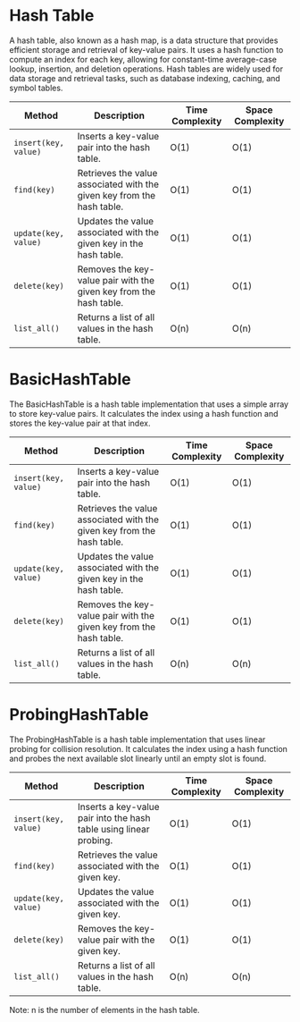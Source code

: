 
# Hash Table

A hash table, also known as a hash map, is a data structure that provides efficient storage and retrieval of key-value pairs. It uses a hash function to compute an index for each key, allowing for constant-time average-case lookup, insertion, and deletion operations. Hash tables are widely used for data storage and retrieval tasks, such as database indexing, caching, and symbol tables.

| Method              | Description                                                          | Time Complexity | Space Complexity |
|---------------------|----------------------------------------------------------------------|-----------------|------------------|
| `insert(key, value)` | Inserts a key-value pair into the hash table.                        | O(1)           | O(1)             |
| `find(key)`         | Retrieves the value associated with the given key from the hash table.| O(1)            | O(1)             |
| `update(key, value)`| Updates the value associated with the given key in the hash table.    | O(1)            | O(1)             |
| `delete(key)`       | Removes the key-value pair with the given key from the hash table.    | O(1)            | O(1)             |
| `list_all()`        | Returns a list of all values in the hash table.                       | O(n)            | O(n)             |

# BasicHashTable

The BasicHashTable is a hash table implementation that uses a simple array to store key-value pairs. It calculates the index using a hash function and stores the key-value pair at that index.

| Method              | Description                                                          | Time Complexity | Space Complexity |
|---------------------|----------------------------------------------------------------------|-----------------|------------------|
| `insert(key, value)` | Inserts a key-value pair into the hash table.                         | O(1)          | O(1)            |
| `find(key)`         | Retrieves the value associated with the given key from the hash table.| O(1)            | O(1)             |
| `update(key, value)`| Updates the value associated with the given key in the hash table.    | O(1)            | O(1)             |
| `delete(key)`       | Removes the key-value pair with the given key from the hash table.    | O(1)            | O(1)             |
| `list_all()`        | Returns a list of all values in the hash table.                       | O(n)            | O(n)             |

# ProbingHashTable

The ProbingHashTable is a hash table implementation that uses linear probing for collision resolution. It calculates the index using a hash function and probes the next available slot linearly until an empty slot is found.

| Method              | Description                                                          | Time Complexity | Space Complexity |
|---------------------|----------------------------------------------------------------------|-----------------|------------------|
| `insert(key, value)` | Inserts a key-value pair into the hash table using linear probing.  | O(1)            | O(1)             |
| `find(key)`         | Retrieves the value associated with the given key.                   | O(1)            | O(1)             |
| `update(key, value)`| Updates the value associated with the given key.                     | O(1)            | O(1)             |
| `delete(key)`       | Removes the key-value pair with the given key.                       | O(1)            | O(1)             |
| `list_all()`        | Returns a list of all values in the hash table.                      | O(n)            | O(n)             |


Note: n is the number of elements in the hash table.
